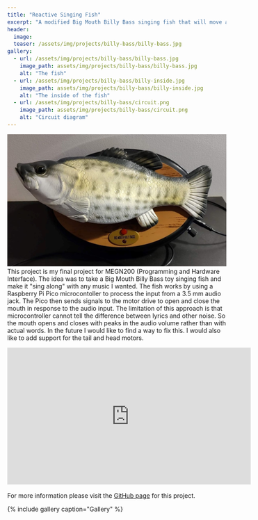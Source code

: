 ```yaml
---
title: "Reactive Singing Fish"
excerpt: "A modified Big Mouth Billy Bass singing fish that will move along with audio from an external device."
header:
  image: 
  teaser: /assets/img/projects/billy-bass/billy-bass.jpg
gallery:
  - url: /assets/img/projects/billy-bass/billy-bass.jpg
    image_path: assets/img/projects/billy-bass/billy-bass.jpg
    alt: "The fish"
  - url: /assets/img/projects/billy-bass/billy-inside.jpg
    image_path: assets/img/projects/billy-bass/billy-inside.jpg
    alt: "The inside of the fish"
  - url: /assets/img/projects/billy-bass/circuit.png
    image_path: assets/img/projects/billy-bass/circuit.png
    alt: "Circuit diagram"
---
```


![The Fish](/assets/img/projects/billy-bass/billy-bass.jpg)
This project is my final project for MEGN200 (Programming and Hardware Interface). The idea was to take a Big Mouth Billy Bass toy singing fish and make it "sing along" with any music I wanted. The fish 
works by using a Raspberry Pi Pico microcontoller to process the input from a 3.5 mm audio jack. The Pico then sends signals to the motor drive to open and close the mouth in response to the audio input. 
The limitation of this approach is that microcontroller cannot tell the difference between lyrics and other noise. So the mouth opens and closes with peaks in the audio volume rather than with actual words. 
In the future I would like to find a way to fix this. I would also like to add support for the tail and head motors. 

<iframe width="560" height="315" src="https://www.youtube.com/embed/kpMdyP3FdSU" title="YouTube video player" frameborder="0" allow="accelerometer; autoplay; clipboard-write; encrypted-media; gyroscope; picture-in-picture; web-share" allowfullscreen></iframe>

For more information please visit the [GitHub page](https://github.com/merwin97/Billy-Bass-Speaker) for this project.

{% include gallery caption="Gallery" %}

